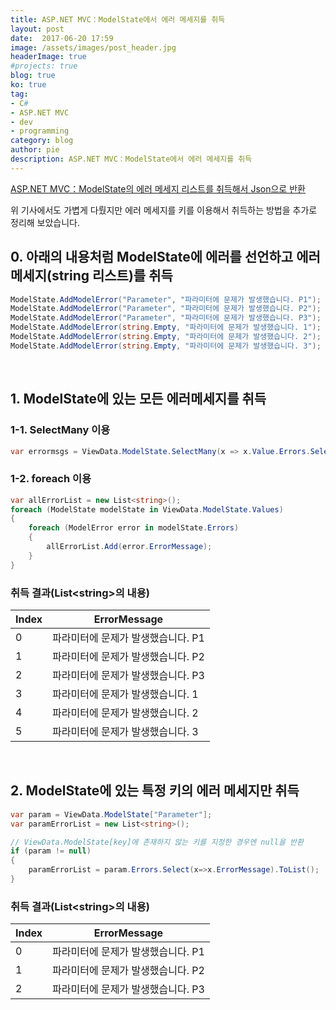 ```yaml
---
title: ASP.NET MVC：ModelState에서 에러 메세지를 취득
layout: post
date:  2017-06-20 17:59
image: /assets/images/post_header.jpg
headerImage: true
#projects: true
blog: true
ko: true
tag:
- C#
- ASP.NET MVC
- dev
- programming
category: blog
author: pie
description: ASP.NET MVC：ModelState에서 에러 메세지를 취득
---
```


[ASP.NET MVC：ModelState의 에러 메세지 리스트를 취득해서 Json으로 반환](/entry/blog/0029/)

위 기사에서도 가볍게 다뤘지만 에러 메세지를 키를 이용해서 취득하는 방법을 추가로 정리해 보았습니다.


## 0. 아래의 내용처럼 ModelState에 에러를 선언하고 에러 메세지(string 리스트)를 취득

```cs
ModelState.AddModelError("Parameter", "파라미터에 문제가 발생했습니다. P1");
ModelState.AddModelError("Parameter", "파라미터에 문제가 발생했습니다. P2");
ModelState.AddModelError("Parameter", "파라미터에 문제가 발생했습니다. P3");
ModelState.AddModelError(string.Empty, "파라미터에 문제가 발생했습니다. 1");
ModelState.AddModelError(string.Empty, "파라미터에 문제가 발생했습니다. 2");
ModelState.AddModelError(string.Empty, "파라미터에 문제가 발생했습니다. 3");
```

<br>

## 1. ModelState에 있는 모든 에러메세지를 취득

### 1-1. SelectMany 이용
```cs
var errormsgs = ViewData.ModelState.SelectMany(x => x.Value.Errors.Select(z => z.ErrorMessage)).ToList();
```

### 1-2. foreach 이용
```cs
var allErrorList = new List<string>();
foreach (ModelState modelState in ViewData.ModelState.Values)
{
	foreach (ModelError error in modelState.Errors)
	{
		allErrorList.Add(error.ErrorMessage);
	}
}
```

### 취득 결과(List<string\>의 내용)

|Index|ErrorMessage|
|--|--|
|0|파라미터에 문제가 발생했습니다. P1|
|1|파라미터에 문제가 발생했습니다. P2|
|2|파라미터에 문제가 발생했습니다. P3|
|3|파라미터에 문제가 발생했습니다. 1|
|4|파라미터에 문제가 발생했습니다. 2|
|5|파라미터에 문제가 발생했습니다. 3|


<br>

## 2. ModelState에 있는 특정 키의 에러 메세지만 취득

```cs
var param = ViewData.ModelState["Parameter"];
var paramErrorList = new List<string>();

// ViewData.ModelState[key]에 존재하지 않는 키를 지정한 경우엔 null을 반환
if (param != null)
{
	paramErrorList = param.Errors.Select(x=>x.ErrorMessage).ToList();
}
```

### 취득 결과(List<string\>의 내용)

|Index|ErrorMessage|
|--|--|
|0|파라미터에 문제가 발생했습니다. P1|
|1|파라미터에 문제가 발생했습니다. P2|
|2|파라미터에 문제가 발생했습니다. P3|

